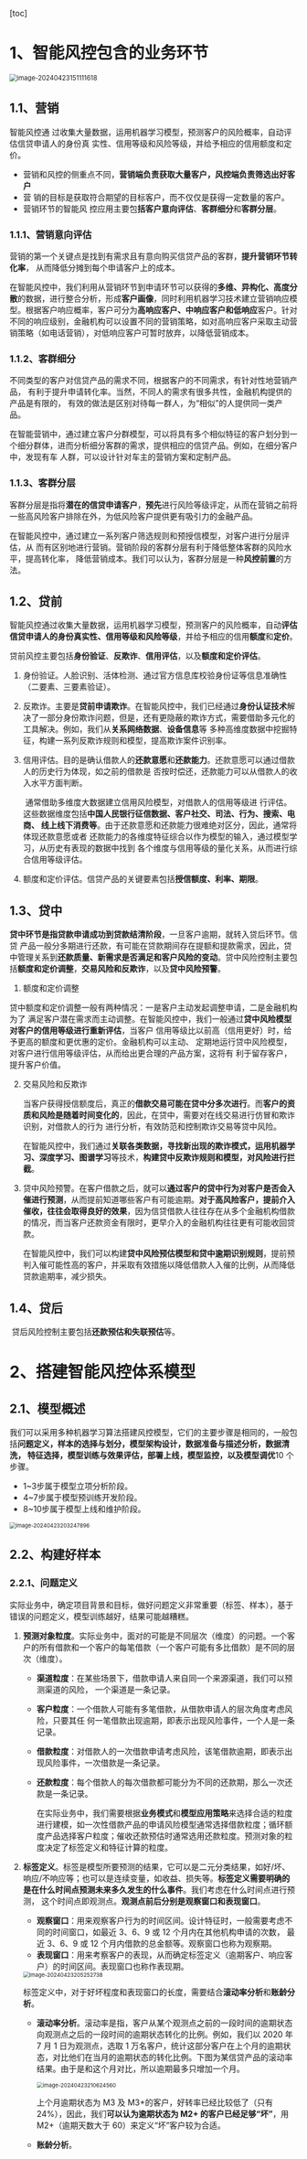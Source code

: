 [toc]

# 1、智能风控包含的业务环节

<img src="智能风控实践指南笔记.assets/image-20240423151111618.png" alt="image-20240423151111618" style="zoom:80%;" />

## 1.1、营销

智能风控通 过收集大量数据，运用机器学习模型，预测客户的风险概率，自动评估信贷申请人的身份真 实性、信用等级和风险等级，并给予相应的信用额度和定价。

* 营销和风控的侧重点不同，**营销端负责获取大量客户，风控端负责筛选出好客户**
* 营 销的目标是获取符合期望的目标客户，而不仅仅是获得一定数量的客户。
* 营销环节的智能风 控应用主要包**括客户意向评估**、**客群细分**和**客群分层**。

### 1.1.1、营销意向评估

​	营销的第一个关键点是找到有需求且有意向购买信贷产品的客群，**提升营销环节转化率**， 从而降低分摊到每个申请客户上的成本。

​	在智能风控中，我们利用从营销环节到申请环节可以获得的**多维、异构化、高度分散**的数据，进行整合分析，形成**客户画像**，同时利用机器学习技术建立营销响应模型。根据客户响应概率，客户可分为**高响应客户、中响应客户和低响应**客户。针对不同的响应级别，金融机构可以设置不同的营销策略，如对高响应客户采取主动营销策略（如电话营销），对低响应客户可暂时放弃，以降低营销成本。



### 1.1.2、客群细分

​	不同类型的客户对信贷产品的需求不同，根据客户的不同需求，有针对性地营销产品， 有利于提升申请转化率。当然，不同人的需求有很多共性，金融机构提供的产品是有限的， 有效的做法是区别对待每一群人，为“相似”的人提供同一类产品。

​	在智能营销中，通过建立客户分群模型，可以将具有多个相似特征的客户划分到一个细分群体，进而分析细分客群的需求，提供相应的信贷产品。例如，在细分客户中，发现有车 人群，可以设计针对车主的营销方案和定制产品。



### 1.1.3、客群分层

​	客群分层是指将**潜在的信贷申请客户**，**预先**进行风险等级评定，从而在营销之前将一些高风险客户排除在外，为低风险客户提供更有吸引力的金融产品。

​	在智能风控中，通过建立一系列客户筛选规则和预授信模型，对客户进行分层评估，从 而有区别地进行营销。营销阶段的客群分层有利于降低整体客群的风险水平，提高转化率， 降低营销成本。我们可以认为，客群分层是一种**风控前置**的方法。



## 1.2、贷前

​	智能风控通过收集大量数据，运用机器学习模型，预测客户的风险概率，自动**评估信贷申请人的身份真实性、信用等级和风险等级**，并给予相应的信用**额度**和**定价**。

​	贷前风控主要包括**身份验证**、**反欺诈**、**信用评估**，以及**额度和定价评估**。

1. 身份验证。人脸识别、活体检测、通过官方信息库校验身份证等信息准确性（二要素、三要素验证）。

2. 反欺诈。主要是**贷前申请欺诈**。在智能风控中，我们已经通过**身份认证技术**解决了一部分身份欺诈问题，但是，还有更隐蔽的欺诈方式，需要借助多元化的工具解决。例如，我们从**关系网络数据**、**设备信息**等 多种高维度数据中挖掘特征，构建一系列反欺诈规则和模型，提高欺诈案件识别率。

3. 信用评估。目的是确认借款人的**还款意愿**和**还款能力**。还款意愿可以通过借款人的历史行为体现，如之前的借款是 否按时偿还，还款能力可以从借款人的收入水平方面判断。

   ​	通常借助多维度大数据建立信用风险模型，对借款人的信用等级进 行评估。这些数据维度包括**中国人民银行征信数据、客户社交、司法、行为、搜索、电商、 线上线下消费等**。由于还款意愿和还款能力很难绝对区分，因此，通常将体现还款意愿或者 还款能力的各维度特征综合以作为模型的输入，通过模型学习，从历史有表现的数据中找到 各个维度与信用等级的量化关系，从而进行综合信用等级评估。

4. 额度和定价评估。信贷产品的关键要素包括**授信额度、利率、期限**。





## 1.3、贷中

​	**贷中环节是指贷款申请成功到贷款结清阶段**，一旦客户逾期，就转入贷后环节。信贷 产品一般分多期进行还款，有可能在贷款期间存在提额和提款需求，因此，贷中管理关系到**还款质量、新需求是否满足和客户风险的变动**。贷中风险控制主要包括**额度和定价调整**，**交易风险和反欺诈**，以及**贷中风险预警**。

1.  额度和定价调整

   ​	贷中额度和定价调整一般有两种情况：一是客户主动发起调整申请，二是金融机构为了 满足客户潜在需求而主动调整。在智能风控中，我们一般通过**贷中风险模型对客户的信用等级进行重新评估**，当客户 信用等级比以前高（信用更好）时，给予更高的额度和更优惠的定价。金融机构可以主动、 定期地运行贷中风险模型，对客户进行信用等级评估，从而给出更合理的产品方案，这将有 利于留存客户，提升客户价值。

2. 交易风险和反欺诈

   ​	当客户获得授信额度后，真正的**借款交易可能在贷中分多次进行**。而**客户的资质和风险是随着时间变化的**，因此，在贷中，需要对在线交易进行仿冒和欺诈识别，对借款人的行为 进行分析，有效防范和控制欺诈交易等贷中风险。

   在智能风控中，我们通过**关联各类数据，寻找新出现的欺诈模式，运用机器学习、深度学习、图谱学习**等技术，**构建贷中反欺诈规则和模型，对风险进行拦截**。

3. 贷中风险预警。在客户借款之后，就可以**通过客户的贷中行为对客户是否会入催进行预测**，从而提前知道哪些客户有可能逾期。**对于高风险客户，提前介入催收，往往会取得良好的效果**，因为信贷借款人往往存在从多个金融机构借款的情况，而当客户还款资金有限时，更早介入的金融机构往往更有可能收回贷款。

   ​	在智能风控中，我们可以构建**贷中风险预估模型和贷中逾期识别规则**，提前预判入催可能性高的客户，并采取有效措施以降低借款人入催的比例，从而降低贷款逾期率，减少损失。

## 1.4、贷后

​	贷后风险控制主要包括**还款预估和失联预估**等。



# 2、搭建智能风控体系模型

## 2.1、模型概述

我们可以采用多种机器学习算法搭建风控模型，它们的主要步骤是相同的，一般包括**问题定义，样本的选择与划分，模型架构设计，数据准备与描述分析，数据清洗， 特征选择，模型训练与效果评估，部署上线，模型监控，以及模型调优**10 个步骤。

* 1~3步属于模型立项分析阶段。
* 4~7步属于模型预训练开发阶段。
* 8~10步属于模型上线和维护阶段。

<img src="%E6%99%BA%E8%83%BD%E9%A3%8E%E6%8E%A7%E5%AE%9E%E8%B7%B5%E6%8C%87%E5%8D%97%E7%AC%94%E8%AE%B0.assets/image-20240423203247896.png" alt="image-20240423203247896" style="zoom:67%;" />

## 2.2、构建好样本

### 2.2.1、问题定义

实际业务中，确定项目背景和目标，做好问题定义非常重要（标签、样本），基于错误的问题定义，模型训练越好，结果可能越糟糕。

1. **预测对象粒度**。实际业务中，面对的可能是不同层次（维度）的问题。一个客户的所有借款和一个客户的每笔借款（一个客户可能有多比借款）是不同的层次（维度）。

   * **渠道粒度**：在某些场景下，借款申请人来自同一个来源渠道，我们可以预测渠道的风险， 一个渠道是一条记录。

   * **客户粒度**：一个借款人可能有多笔借款，从借款申请人的层次角度考虑风险，只要其任 何一笔借款出现逾期，即表示出现风险事件，一个人是一条记录。

   * **借款粒度**：对借款人的一次借款申请考虑风险，该笔借款逾期，即表示出现风险事件，一次借款是一条记录。

   * **还款粒度**：每个借款人的每次借款都可能分为不同的还款期，那么一次还款是一条记录。

     ​	在实际业务中，我们需要根据**业务模式**和**模型应用策略**来选择合适的粒度进行建模，如一次性借款产品的申请风险模型通常选择借款粒度；循环额度产品选择客户粒度；催收还款预估时通常选用还款粒度。预测对象的粒度决定了标签定义和特征计算的粒度。

2. **标签定义**。标签是模型所要预测的结果，它可以是二元分类结果，如好/坏、响应/不响应等；也可以是连续变量，如收益、损失等。**标签定义需要明确的是在什么时间点预测未来多久发生的什么事件**。我们考虑在什么时间点进行预测， 这个时间点即观测点。**观测点前后分别是观察窗口和表现窗口**。

   * **观察窗口**：用来观察客户行为的时间区间。设计特征时，一般需要考虑不同的时间窗口，如最近 3、6、9 或 12 个月内在其他机构申请的次数， 最近 3、6、9 或 12 个月内借款的总金额等。观察窗口也称为观察期。
   * **表现窗口**：用来考察客户的表现，从而确定标签定义（逾期客户、响应客户）的时间区间。表现窗口也称作表现期。

   <img src="%E6%99%BA%E8%83%BD%E9%A3%8E%E6%8E%A7%E5%AE%9E%E8%B7%B5%E6%8C%87%E5%8D%97%E7%AC%94%E8%AE%B0.assets/image-20240423205252738.png" alt="image-20240423205252738" style="zoom:67%;" />

   

   标签定义中，对于好坏程度和表现窗口的长度，需要结合**滚动率分析**和**账龄分析**。

   * **滚动率分析**。滚动率是指，客户从某个观测点之前的一段时间的逾期状态向观测点之后的一段时间的逾期状态转化的比例。例如，我们以 2020 年 7 月 1 日为观测点，选取 1 万名客户，统计这部分客户在上个月的逾期状态，对比他们在当月的逾期状态的转化比例。下图为某信贷产品的滚动率结果。由于是和这个月对比，所以逾期最多只增加一个月。

     <img src="%E6%99%BA%E8%83%BD%E9%A3%8E%E6%8E%A7%E5%AE%9E%E8%B7%B5%E6%8C%87%E5%8D%97%E7%AC%94%E8%AE%B0.assets/image-20240423210624560.png" alt="image-20240423210624560" style="zoom:67%;" />

     上个月逾期状态为 M3 及 M3+的客户，好转率已经比较低了（只有24%），因此，我们**可以认为逾期状态为 M2+ 的客户已经足够“坏”**，用 M2+（逾期天数大于 60）来定义“坏”客户较为合适。

   * **账龄分析**。